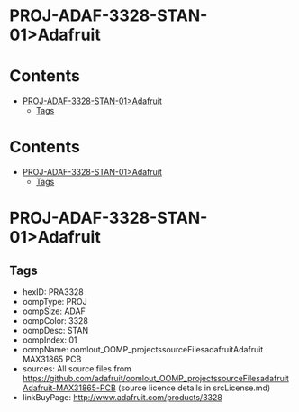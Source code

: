 
PROJ-ADAF-3328-STAN-01>Adafruit
===============================

Contents
========

* [PROJ-ADAF-3328-STAN-01>Adafruit](#proj-adaf-3328-stan-01adafruit)
	* [Tags](#tags)

Contents
========

* [PROJ-ADAF-3328-STAN-01>Adafruit](#proj-adaf-3328-stan-01adafruit)
	* [Tags](#tags)

# PROJ-ADAF-3328-STAN-01>Adafruit

## Tags

- hexID: PRA3328
- oompType: PROJ
- oompSize: ADAF
- oompColor: 3328
- oompDesc: STAN
- oompIndex: 01
- oompName: oomlout_OOMP_projectssourceFilesadafruitAdafruit MAX31865 PCB
- sources: All source files from https://github.com/adafruit/oomlout_OOMP_projectssourceFilesadafruitAdafruit-MAX31865-PCB (source licence details in srcLicense.md)
- linkBuyPage: http://www.adafruit.com/products/3328
